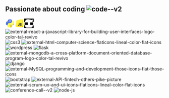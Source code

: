 ## Passionate about coding <img width="30" height="30" src="https://img.icons8.com/nolan/64/code--v2.png" alt="code--v2"/>

<img src="https://github.com/yuliyabundur/yuliyabundur/blob/main/img/3d-python-programming-language-logo-free-png.webp" alt="Texto alternativo" style="width:30px; height:30px;"><img src="https://github.com/yuliyabundur/yuliyabundur/blob/main/img/3d-javascript-logo-design-free-png.webp" alt="Texto alternativo" style="width:30px; height:30px;"><img src="https://github.com/yuliyabundur/yuliyabundur/blob/main/img/QFLk1z7i5E9q_gNv.jpg" alt="Texto alternativo" style="width:30px; height:30px;"> <img width="30" height="30" src="https://img.icons8.com/external-tal-revivo-color-tal-revivo/24/external-react-a-javascript-library-for-building-user-interfaces-logo-color-tal-revivo.png" alt="external-react-a-javascript-library-for-building-user-interfaces-logo-color-tal-revivo"/><img width="30" height="30" src="https://img.icons8.com/color/48/css3.png" alt="css3"/> <img width="30" height="30" src="https://img.icons8.com/external-flaticons-lineal-color-flat-icons/64/external-html-computer-science-flaticons-lineal-color-flat-icons.png" alt="external-html-computer-science-flaticons-lineal-color-flat-icons"/> <img width="30" height="30" src="https://img.icons8.com/3d-fluency/94/wordpress.png" alt="wordpress"/> <img width="45" height="45" src="https://img.icons8.com/nolan/64/flask.png" alt="flask"/><img width="30" height="30" src="https://img.icons8.com/external-tal-revivo-color-tal-revivo/24/external-mongodb-a-cross-platform-document-oriented-database-program-logo-color-tal-revivo.png" alt="external-mongodb-a-cross-platform-document-oriented-database-program-logo-color-tal-revivo"/><img width="30" height="30" src="https://img.icons8.com/nolan/64/django.png" alt="django"/><img width="30" height="30" src="https://img.icons8.com/external-those-icons-flat-those-icons/24/external-MySQL-programming-and-development-those-icons-flat-those-icons.png" alt="external-MySQL-programming-and-development-those-icons-flat-those-icons"/> <img width="30" height="30" src="https://img.icons8.com/color-glass/48/bootstrap.png" alt="bootstrap"/> <img width="50" height="50" src="https://img.icons8.com/external-others-pike-picture/50/external-API-fintech-others-pike-picture.png" alt="external-API-fintech-others-pike-picture"/> <img width="30" height="30" src="https://img.icons8.com/external-flaticons-lineal-color-flat-icons/64/external-scrum-ux-and-ui-icons-flaticons-lineal-color-flat-icons.png" alt="external-scrum-ux-and-ui-icons-flaticons-lineal-color-flat-icons"/> <img width="30" height="30" src="https://img.icons8.com/3d-fluency/94/conference-call--v2.png" alt="conference-call--v2"/> <img width="30" height="30" src="https://img.icons8.com/fluency/48/node-js.png" alt="node-js"/>

